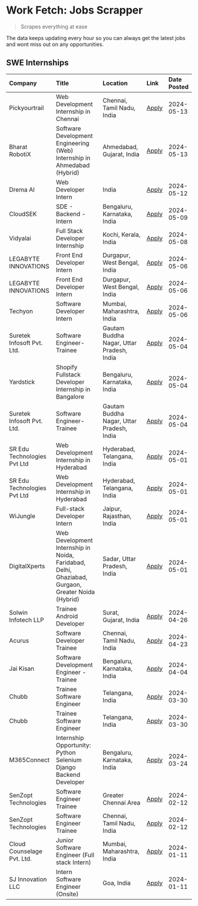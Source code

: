 # Work Fetch: Jobs Scrapper
> Scrapes everything at ease

The data keeps updating every hour so you can always get the latest jobs and wont miss out on any opportunities.

## SWE Internships
<!--START_SECTION:workfetch-->
| Company                     | Title                                                                                             | Location                                  | Link                                                                                                                                                                                                                                                                                                       | Date Posted   |
|:----------------------------|:--------------------------------------------------------------------------------------------------|:------------------------------------------|:-----------------------------------------------------------------------------------------------------------------------------------------------------------------------------------------------------------------------------------------------------------------------------------------------------------|:--------------|
| Pickyourtrail               | Web Development Internship in Chennai                                                             | Chennai, Tamil Nadu, India                | [Apply](https://in.linkedin.com/jobs/view/web-development-internship-in-chennai-at-pickyourtrail-3924894949?position=6&pageNum=5&refId=qojWzdsOBtVMJhbGrc%2B02w%3D%3D&trackingId=1jWquJ6jBNpLfog4AN40Xg%3D%3D&trk=public_jobs_jserp-result_search-card)                                                    | 2024-05-13    |
| Bharat RobotiX              | Software Development Engineering (Web) Internship in Ahmedabad (Hybrid)                           | Ahmedabad, Gujarat, India                 | [Apply](https://in.linkedin.com/jobs/view/software-development-engineering-web-internship-in-ahmedabad-hybrid-at-bharat-robotix-3924897657?position=2&pageNum=7&refId=TZiJ8RCZH6971V3aEV4TuA%3D%3D&trackingId=iFbHcreGJJ1yrkLga0wU%2Fw%3D%3D&trk=public_jobs_jserp-result_search-card)                     | 2024-05-13    |
| Drema AI                    | Web Developer Intern                                                                              | India                                     | [Apply](https://in.linkedin.com/jobs/view/web-developer-intern-at-drema-ai-3920487048?position=10&pageNum=7&refId=TZiJ8RCZH6971V3aEV4TuA%3D%3D&trackingId=t05Ll92JMyEpU%2FlnB0HYfw%3D%3D&trk=public_jobs_jserp-result_search-card)                                                                         | 2024-05-12    |
| CloudSEK                    | SDE - Backend - Intern                                                                            | Bengaluru, Karnataka, India               | [Apply](https://in.linkedin.com/jobs/view/sde-backend-intern-at-cloudsek-3920377259?position=2&pageNum=2&refId=%2FXiXm2JFEtjvuejqD4cnQQ%3D%3D&trackingId=gEdoCVWISOHO0dEDA8RasQ%3D%3D&trk=public_jobs_jserp-result_search-card)                                                                            | 2024-05-09    |
| Vidyalai                    | Full Stack Developer Internship                                                                   | Kochi, Kerala, India                      | [Apply](https://in.linkedin.com/jobs/view/full-stack-developer-internship-at-vidyalai-3917285346?position=9&pageNum=7&refId=TZiJ8RCZH6971V3aEV4TuA%3D%3D&trackingId=Jprwomdu0ZPvLP49QuNlGg%3D%3D&trk=public_jobs_jserp-result_search-card)                                                                 | 2024-05-08    |
| LEGABYTE INNOVATIONS        | Front End  Developer Intern                                                                       | Durgapur, West Bengal, India              | [Apply](https://in.linkedin.com/jobs/view/front-end-developer-intern-at-legabyte-innovations-3918718185?position=7&pageNum=0&refId=9ZrXbGWGfK0IfcwrzG4GcA%3D%3D&trackingId=M2tvl71mrTQG%2BdWJUxvCkw%3D%3D&trk=public_jobs_jserp-result_search-card)                                                        | 2024-05-06    |
| LEGABYTE INNOVATIONS        | Front End  Developer Intern                                                                       | Durgapur, West Bengal, India              | [Apply](https://in.linkedin.com/jobs/view/front-end-developer-intern-at-legabyte-innovations-3918718185?position=10&pageNum=2&refId=%2FXiXm2JFEtjvuejqD4cnQQ%3D%3D&trackingId=HVDp1p5%2FmSN%2FNVFdgZFLqw%3D%3D&trk=public_jobs_jserp-result_search-card)                                                   | 2024-05-06    |
| Techyon                     | Software Developer Intern                                                                         | Mumbai, Maharashtra, India                | [Apply](https://in.linkedin.com/jobs/view/software-developer-intern-at-techyon-3917863085?position=5&pageNum=5&refId=qojWzdsOBtVMJhbGrc%2B02w%3D%3D&trackingId=cPZOwAACnurc8eCYDoDVWw%3D%3D&trk=public_jobs_jserp-result_search-card)                                                                      | 2024-05-06    |
| Suretek Infosoft Pvt. Ltd.  | Software Engineer-Trainee                                                                         | Gautam Buddha Nagar, Uttar Pradesh, India | [Apply](https://in.linkedin.com/jobs/view/software-engineer-trainee-at-suretek-infosoft-pvt-ltd-3916999948?position=5&pageNum=0&refId=9ZrXbGWGfK0IfcwrzG4GcA%3D%3D&trackingId=VXvxYmjVWa9eKQss4OmOrA%3D%3D&trk=public_jobs_jserp-result_search-card)                                                       | 2024-05-04    |
| Yardstick                   | Shopify Fullstack Developer Internship in Bangalore                                               | Bengaluru, Karnataka, India               | [Apply](https://in.linkedin.com/jobs/view/shopify-fullstack-developer-internship-in-bangalore-at-yardstick-3917652092?position=8&pageNum=0&refId=9ZrXbGWGfK0IfcwrzG4GcA%3D%3D&trackingId=3NVBYeA1GNJDFWnwychb%2BA%3D%3D&trk=public_jobs_jserp-result_search-card)                                          | 2024-05-04    |
| Suretek Infosoft Pvt. Ltd.  | Software Engineer-Trainee                                                                         | Gautam Buddha Nagar, Uttar Pradesh, India | [Apply](https://in.linkedin.com/jobs/view/software-engineer-trainee-at-suretek-infosoft-pvt-ltd-3916999948?position=6&pageNum=2&refId=%2FXiXm2JFEtjvuejqD4cnQQ%3D%3D&trackingId=P9GZBAtR%2BiCRN8YfOE4CnA%3D%3D&trk=public_jobs_jserp-result_search-card)                                                   | 2024-05-04    |
| SR Edu Technologies Pvt Ltd | Web Development Internship in Hyderabad                                                           | Hyderabad, Telangana, India               | [Apply](https://in.linkedin.com/jobs/view/web-development-internship-in-hyderabad-at-sr-edu-technologies-pvt-ltd-3915582854?position=6&pageNum=0&refId=9ZrXbGWGfK0IfcwrzG4GcA%3D%3D&trackingId=DrDk6s9RQbsRweOleWxPjA%3D%3D&trk=public_jobs_jserp-result_search-card)                                      | 2024-05-01    |
| SR Edu Technologies Pvt Ltd | Web Development Internship in Hyderabad                                                           | Hyderabad, Telangana, India               | [Apply](https://in.linkedin.com/jobs/view/web-development-internship-in-hyderabad-at-sr-edu-technologies-pvt-ltd-3915582854?position=8&pageNum=2&refId=%2FXiXm2JFEtjvuejqD4cnQQ%3D%3D&trackingId=TIkyo2wpzKiKa%2F3Q3WQR%2FA%3D%3D&trk=public_jobs_jserp-result_search-card)                                | 2024-05-01    |
| WiJungle                    | Full-stack Developer Intern                                                                       | Jaipur, Rajasthan, India                  | [Apply](https://in.linkedin.com/jobs/view/full-stack-developer-intern-at-wijungle-3912864543?position=10&pageNum=5&refId=qojWzdsOBtVMJhbGrc%2B02w%3D%3D&trackingId=6fVSHyJ%2Fc9Hjl5ECFX2AwQ%3D%3D&trk=public_jobs_jserp-result_search-card)                                                                | 2024-05-01    |
| DigitalXperts               | Web Development Internship in Noida, Faridabad, Delhi, Ghaziabad, Gurgaon, Greater Noida (Hybrid) | Sadar, Uttar Pradesh, India               | [Apply](https://in.linkedin.com/jobs/view/web-development-internship-in-noida-faridabad-delhi-ghaziabad-gurgaon-greater-noida-hybrid-at-digitalxperts-3915586482?position=8&pageNum=7&refId=TZiJ8RCZH6971V3aEV4TuA%3D%3D&trackingId=Ufxm5EGxWNZfZwl97xXVbA%3D%3D&trk=public_jobs_jserp-result_search-card) | 2024-05-01    |
| Solwin Infotech LLP         | Trainee Android Developer                                                                         | Surat, Gujarat, India                     | [Apply](https://in.linkedin.com/jobs/view/trainee-android-developer-at-solwin-infotech-llp-3909398018?position=6&pageNum=7&refId=TZiJ8RCZH6971V3aEV4TuA%3D%3D&trackingId=2acWzrHk74ZB1ygiPyHohw%3D%3D&trk=public_jobs_jserp-result_search-card)                                                            | 2024-04-26    |
| Acurus                      | Software Developer Trainee                                                                        | Chennai, Tamil Nadu, India                | [Apply](https://in.linkedin.com/jobs/view/software-developer-trainee-at-acurus-3907363844?position=4&pageNum=2&refId=%2FXiXm2JFEtjvuejqD4cnQQ%3D%3D&trackingId=13MNwuB4mtyonxOKgprRvw%3D%3D&trk=public_jobs_jserp-result_search-card)                                                                      | 2024-04-23    |
| Jai Kisan                   | Software Development Engineer - Trainee                                                           | Bengaluru, Karnataka, India               | [Apply](https://in.linkedin.com/jobs/view/software-development-engineer-trainee-at-jai-kisan-3913911193?position=1&pageNum=2&refId=%2FXiXm2JFEtjvuejqD4cnQQ%3D%3D&trackingId=B1%2BbOv%2BdYoJqm2npNq1IHQ%3D%3D&trk=public_jobs_jserp-result_search-card)                                                    | 2024-04-04    |
| Chubb                       | Trainee Software Engineer                                                                         | Telangana, India                          | [Apply](https://in.linkedin.com/jobs/view/trainee-software-engineer-at-chubb-3909641440?position=4&pageNum=0&refId=9ZrXbGWGfK0IfcwrzG4GcA%3D%3D&trackingId=H59JsMJVC%2F5bpwsXMchroA%3D%3D&trk=public_jobs_jserp-result_search-card)                                                                        | 2024-03-30    |
| Chubb                       | Trainee Software Engineer                                                                         | Telangana, India                          | [Apply](https://in.linkedin.com/jobs/view/trainee-software-engineer-at-chubb-3909641440?position=3&pageNum=2&refId=%2FXiXm2JFEtjvuejqD4cnQQ%3D%3D&trackingId=CpZrr6VxUNH01wC1ZLlY1Q%3D%3D&trk=public_jobs_jserp-result_search-card)                                                                        | 2024-03-30    |
| M365Connect                 | Internship Opportunity: Python Selenium Django Backend Developer                                  | Bengaluru, Karnataka, India               | [Apply](https://in.linkedin.com/jobs/view/internship-opportunity-python-selenium-django-backend-developer-at-m365connect-3868219387?position=5&pageNum=7&refId=TZiJ8RCZH6971V3aEV4TuA%3D%3D&trackingId=KxTfoGJm7DTmKtSnZcP5dw%3D%3D&trk=public_jobs_jserp-result_search-card)                              | 2024-03-24    |
| SenZopt Technologies        | Software Engineer Trainee                                                                         | Greater Chennai Area                      | [Apply](https://in.linkedin.com/jobs/view/software-engineer-trainee-at-senzopt-technologies-3827688781?position=9&pageNum=0&refId=9ZrXbGWGfK0IfcwrzG4GcA%3D%3D&trackingId=NEHYfS3iB6J2aMwzGyxELQ%3D%3D&trk=public_jobs_jserp-result_search-card)                                                           | 2024-02-12    |
| SenZopt Technologies        | Software Engineer Trainee                                                                         | Chennai, Tamil Nadu, India                | [Apply](https://in.linkedin.com/jobs/view/software-engineer-trainee-at-senzopt-technologies-3827686880?position=8&pageNum=5&refId=qojWzdsOBtVMJhbGrc%2B02w%3D%3D&trackingId=fz%2Bbn53krxbAFp3F9jNRnA%3D%3D&trk=public_jobs_jserp-result_search-card)                                                       | 2024-02-12    |
| Cloud Counselage Pvt. Ltd.  | Junior Software Engineer (Full stack Intern)                                                      | Mumbai, Maharashtra, India                | [Apply](https://in.linkedin.com/jobs/view/junior-software-engineer-full-stack-intern-at-cloud-counselage-pvt-ltd-3803132814?position=9&pageNum=2&refId=%2FXiXm2JFEtjvuejqD4cnQQ%3D%3D&trackingId=WQwWiwS0q7ZSt%2FSQDuXnwg%3D%3D&trk=public_jobs_jserp-result_search-card)                                  | 2024-01-11    |
| SJ Innovation LLC           | Intern Software Engineer (Onsite)                                                                 | Goa, India                                | [Apply](https://in.linkedin.com/jobs/view/intern-software-engineer-onsite-at-sj-innovation-llc-3799959011?position=3&pageNum=5&refId=qojWzdsOBtVMJhbGrc%2B02w%3D%3D&trackingId=3F8iqPoY398nX11orMGqUg%3D%3D&trk=public_jobs_jserp-result_search-card)                                                      | 2024-01-11    |
<!--END_SECTION:workfetch-->
